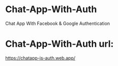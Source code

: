 # Chat-App-With-Auth
Chat App With Facebook &amp; Google Authentication

# Chat-App-With-Auth url:
https://chatapp-js-auth.web.app/
